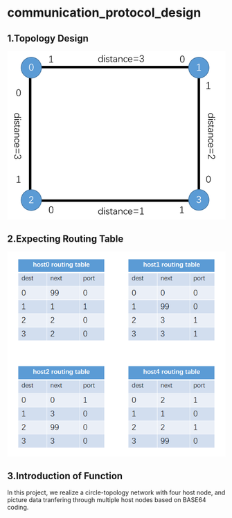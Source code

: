 # communication_protocol_design
## 1.Topology Design
![topology](topology.png)
## 2.Expecting Routing Table
![expecting_routingtable](expecting_routingtable.png)
## 3.Introduction of Function
In this project, we realize a circle-topology network with four host node, and picture data tranfering through multiple host nodes based on BASE64 coding.
